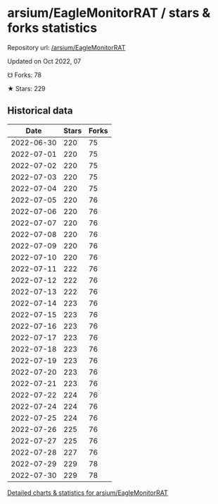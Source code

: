 # arsium/EagleMonitorRAT / stars & forks statistics

Repository url: [/arsium/EagleMonitorRAT](https://github.com/arsium/EagleMonitorRAT)

Updated on Oct 2022, 07

☋ Forks: 78

★ Stars: 229

## Historical data
| Date | Stars | Forks |
|------|-------|-------|
| 2022-06-30 | 220 | 75 | 
| 2022-07-01 | 220 | 75 | 
| 2022-07-02 | 220 | 75 | 
| 2022-07-03 | 220 | 75 | 
| 2022-07-04 | 220 | 75 | 
| 2022-07-05 | 220 | 76 | 
| 2022-07-06 | 220 | 76 | 
| 2022-07-07 | 220 | 76 | 
| 2022-07-08 | 220 | 76 | 
| 2022-07-09 | 220 | 76 | 
| 2022-07-10 | 220 | 76 | 
| 2022-07-11 | 222 | 76 | 
| 2022-07-12 | 222 | 76 | 
| 2022-07-13 | 222 | 76 | 
| 2022-07-14 | 223 | 76 | 
| 2022-07-15 | 223 | 76 | 
| 2022-07-16 | 223 | 76 | 
| 2022-07-17 | 223 | 76 | 
| 2022-07-18 | 223 | 76 | 
| 2022-07-19 | 223 | 76 | 
| 2022-07-20 | 223 | 76 | 
| 2022-07-21 | 223 | 76 | 
| 2022-07-22 | 224 | 76 | 
| 2022-07-24 | 224 | 76 | 
| 2022-07-25 | 224 | 76 | 
| 2022-07-26 | 225 | 76 | 
| 2022-07-27 | 225 | 76 | 
| 2022-07-28 | 227 | 76 | 
| 2022-07-29 | 229 | 78 | 
| 2022-07-30 | 229 | 78 | 


[Detailed charts & statistics for arsium/EagleMonitorRAT](https://reviewgithub.com/rep/arsium/EagleMonitorRAT)
